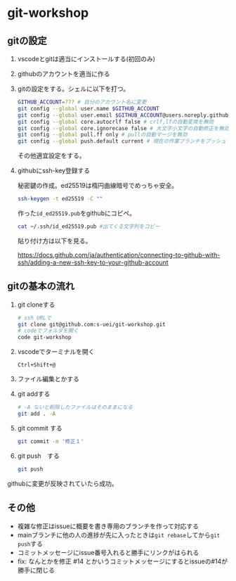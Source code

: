 # git-workshop

## gitの設定

1. vscodeとgitは適当にインストールする(初回のみ)

1. githubのアカウントを適当に作る

1. gitの設定をする。シェルに以下を打つ。

   ```sh
   GITHUB_ACCOUNT=??? # 自分のアカウント名に変更
   git config --global user.name $GITHUB_ACCOUNT
   git config --global user.email $GITHUB_ACCOUNT@users.noreply.github.com
   git config --global core.autocrlf false # crlf,lfの自動変換を無効
   git config --global core.ignorecase false # 大文字小文字の自動修正を無効
   git config --global pull.ff only # pullの自動マージを無効
   git config --global push.default current # 現在の作業ブランチをプッシュ
   ```

   その他適宜設定をする。

1. githubにssh-key登録する

   秘密鍵の作成。ed25519は楕円曲線暗号でめっちゃ安全。

   ```sh
   ssh-keygen -t ed25519 -C ""
   ```

   作った`id_ed25519.pub`をgithubにコピペ。

   ```sh
   cat ~/.ssh/id_ed25519.pub #出てくる文字列をコピー
   ```

   貼り付け方は以下を見る。

   https://docs.github.com/ja/authentication/connecting-to-github-with-ssh/adding-a-new-ssh-key-to-your-github-account

## gitの基本の流れ

1. git cloneする

   ```bash
   # ssh URLで
   git clone git@github.com:s-uei/git-workshop.git
   # codeでフォルダを開く
   code git-workshop
   ```

1. vscodeでターミナルを開く

   `Ctrl+Shift+@`

1. ファイル編集とかする

1. git addする

   ```sh
   # -A ないと削除したファイルはそのままになる
   git add . -A
   ```

1. git commit する

   ```sh
   git commit -m '修正１'
   ```

1. git push　する

   ```sh
   git push
   ```

githubに変更が反映されていたら成功。

## その他

- 複雑な修正はissueに概要を書き専用のブランチを作って対応する
- mainブランチに他の人の進捗が先に入ったときは`git rebase`してから`git push`する
- コミットメッセージにissue番号入れると勝手にリンクがはられる
- fix: なんとかを修正 #14 とかいうコミットメッセージにするとissueの#14が勝手に閉じる
